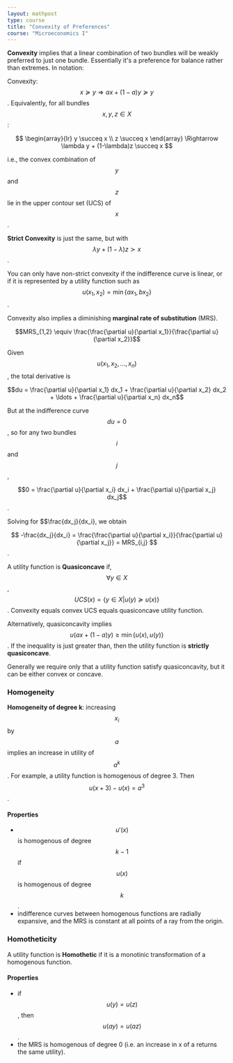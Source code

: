 ```yaml
---
layout: mathpost
type: course
title: "Convexity of Preferences"
course: "Microeconomics I"
---
```


**Convexity** implies that a linear combination of two bundles will be weakly preferred to just one bundle. Essentially it's a preference for balance rather than extremes. In notation:

Convexity: $$x \succeq y \Rightarrow ax + (1-a)y \succeq y$$. Equivalently, for all bundles $$x,y,z \in X$$:

$$
\begin{array}{lr}
y \succeq x \\
z \succeq x
\end{array} \Rightarrow \lambda y + (1-\lambda)z \succeq x
$$

i.e., the convex combination of $$y$$ and $$z$$ lie in the upper contour set (UCS) of $$x$$.

**Strict Convexity** is just the same, but with $$\lambda y + (1-\lambda)z \succ x$$.

You can only have non-strict convexity if the indifference curve is linear, or if it is represented by a utility function such as $$u(x_1, x_2) = \min\{ax_1, bx_2\}$$.

Convexity also implies a diminishing **marginal rate of substitution** (MRS).

$$MRS_{1,2} \equiv \frac{\frac{\partial u}{\partial x_1}}{\frac{\partial u}{\partial x_2}}$$

Given $$u(x_1, x_2, \ldots, x_n)$$, the total derivative is

$$du = \frac{\partial u}{\partial x_1} dx_1 + \frac{\partial u}{\partial x_2} dx_2 + \ldots + \frac{\partial u}{\partial x_n} dx_n$$

But at the indifference curve $$du = 0$$, so for any two bundles $$i$$ and $$j$$,

$$0 = \frac{\partial u}{\partial x_i} dx_i + \frac{\partial u}{\partial x_j} dx_j$$.

Solving for $$\frac{dx_j}{dx_i}, we obtain

$$
-\frac{dx_j}{dx_i} = \frac{\frac{\partial u}{\partial x_i}}{\frac{\partial u}{\partial x_j}} = MRS_{i,j}
$$.

A utility function is **Quasiconcave** if, $$\forall y \in X$$, $$UCS(x) = \{y \in X | u(y) \succeq u(x)\}$$. Convexity equals convex UCS equals quasiconcave utility function.

Alternatively, quasiconcavity implies $$u(ax + (1-a)y) \ge \min\{u(x), u(y)\}$$. If the inequality is just greater than, then the utility function is **strictly quasiconcave**.

Generally we require only that a utility function satisfy quasiconcavity, but it can be either convex or concave.

### Homogeneity
**Homogeneity of degree k**: increasing $$x_i$$ by $$a$$ implies an increase in utility of $$a^k$$. For example, a utility function is homogenous of degree 3. Then $$u(x+3) - u(x) = a^3$$.

#### Properties
* $$u'(x)$$ is homogenous of degree $$k-1$$ if $$u(x)$$ is homogenous of degree $$k$$.
* indifference curves between homogenous functions are radially expansive, and the MRS is constant at all points of a ray from the origin.

### Homotheticity
A utility function is **Homothetic** if it is a monotinic transformation of a homogenous function.

#### Properties
* if $$u(y) = u(z)$$, then $$u(ay) = u(az)$$.
* the MRS is homogenous of degree 0 (i.e. an increase in x of a returns the same utility).
